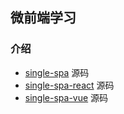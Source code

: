 ## 微前端学习

### 介绍

- [single-spa](https://github.com/single-spa/single-spa) 源码
- [single-spa-react](https://github.com/single-spa/single-spa-react) 源码
- [single-spa-vue](https://github.com/single-spa/single-spa-vue) 源码
